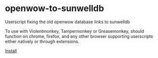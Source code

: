 # openwow-to-sunwelldb

Userscript fixing the old openwow database links to sunwelldb

To use with Violentmonkey, Tampermonkey or Greasemonkey, should function on chrome, firefox, and any other browser supporting userscripts either natively or through extensions.

[Install](https://github.com/mercabilis/openwow-to-sunwelldb/raw/master/openwow-to-sunwelldb.js)
